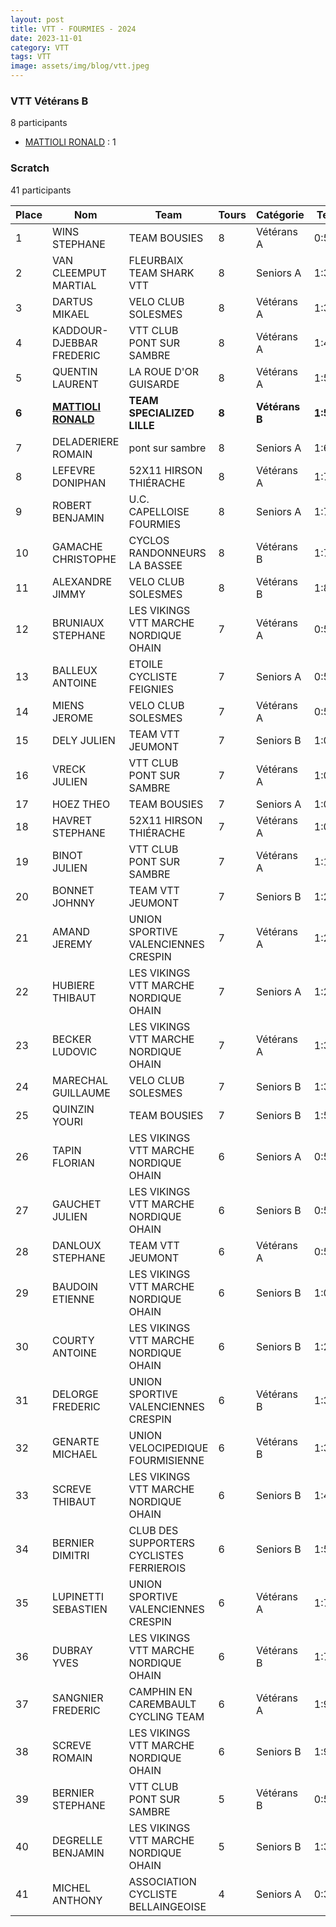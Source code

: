 ```yaml
---
layout: post
title: VTT - FOURMIES - 2024
date: 2023-11-01
category: VTT
tags: VTT
image: assets/img/blog/vtt.jpeg
---
```


### VTT Vétérans B
8 participants
- [MATTIOLI RONALD](https://teamspecializedlille.github.io/coureurs/mattiolironald) : 1

### Scratch
41 participants

| Place | Nom | Team | Tours | Catégorie | Temps |
|---|---|---|---|---|---|
| 1 | WINS STEPHANE | TEAM BOUSIES | 8 | Vétérans A | 0:59:19 | 
| 2 | VAN CLEEMPUT MARTIAL | FLEURBAIX TEAM SHARK VTT | 8 | Seniors A | 1:3:18 | 
| 3 | DARTUS MIKAEL | VELO CLUB SOLESMES | 8 | Vétérans A | 1:3:46 | 
| 4 | KADDOUR-DJEBBAR FREDERIC | VTT  CLUB PONT SUR SAMBRE | 8 | Vétérans A | 1:4:6 | 
| 5 | QUENTIN LAURENT | LA ROUE D'OR GUISARDE | 8 | Vétérans A | 1:5:33 | 
| **6** | **[MATTIOLI RONALD](https://teamspecializedlille.github.io/coureurs/mattiolironald)** | **TEAM SPECIALIZED LILLE** | **8** | **Vétérans B** | **1:5:59** | 
| 7 | DELADERIERE ROMAIN | pont sur sambre | 8 | Seniors A | 1:6:58 | 
| 8 | LEFEVRE DONIPHAN | 52X11 HIRSON THIÉRACHE | 8 | Vétérans A | 1:7:32 | 
| 9 | ROBERT BENJAMIN | U.C. CAPELLOISE FOURMIES | 8 | Seniors A | 1:7:37 | 
| 10 | GAMACHE CHRISTOPHE | CYCLOS RANDONNEURS LA BASSEE | 8 | Vétérans B | 1:7:47 | 
| 11 | ALEXANDRE JIMMY | VELO CLUB SOLESMES | 8 | Vétérans B | 1:8:47 | 
| 12 | BRUNIAUX STEPHANE | LES VIKINGS VTT MARCHE NORDIQUE OHAIN | 7 | Vétérans A | 0:59:31 | 
| 13 | BALLEUX ANTOINE | ETOILE CYCLISTE FEIGNIES | 7 | Seniors A | 0:59:35 | 
| 14 | MIENS JEROME | VELO CLUB SOLESMES | 7 | Vétérans A | 0:59:52 | 
| 15 | DELY JULIEN | TEAM VTT JEUMONT | 7 | Seniors B | 1:0:16 | 
| 16 | VRECK JULIEN | VTT  CLUB PONT SUR SAMBRE | 7 | Vétérans A | 1:0:18 | 
| 17 | HOEZ THEO | TEAM BOUSIES | 7 | Seniors A | 1:0:29 | 
| 18 | HAVRET STEPHANE | 52X11 HIRSON THIÉRACHE | 7 | Vétérans A | 1:0:37 | 
| 19 | BINOT JULIEN | VTT  CLUB PONT SUR SAMBRE | 7 | Vétérans A | 1:1:34 | 
| 20 | BONNET JOHNNY | TEAM VTT JEUMONT | 7 | Seniors B | 1:2:27 | 
| 21 | AMAND JEREMY | UNION SPORTIVE VALENCIENNES CRESPIN | 7 | Vétérans A | 1:2:35 | 
| 22 | HUBIERE THIBAUT | LES VIKINGS VTT MARCHE NORDIQUE OHAIN | 7 | Seniors A | 1:2:55 | 
| 23 | BECKER LUDOVIC | LES VIKINGS VTT MARCHE NORDIQUE OHAIN | 7 | Vétérans A | 1:3:5 | 
| 24 | MARECHAL GUILLAUME | VELO CLUB SOLESMES | 7 | Seniors B | 1:3:16 | 
| 25 | QUINZIN YOURI | TEAM BOUSIES | 7 | Seniors B | 1:5:14 | 
| 26 | TAPIN FLORIAN | LES VIKINGS VTT MARCHE NORDIQUE OHAIN | 6 | Seniors A | 0:59:7 | 
| 27 | GAUCHET JULIEN | LES VIKINGS VTT MARCHE NORDIQUE OHAIN | 6 | Seniors B | 0:59:16 | 
| 28 | DANLOUX STEPHANE | TEAM VTT JEUMONT | 6 | Vétérans A | 0:59:25 | 
| 29 | BAUDOIN ETIENNE | LES VIKINGS VTT MARCHE NORDIQUE OHAIN | 6 | Seniors B | 1:0:8 | 
| 30 | COURTY ANTOINE | LES VIKINGS VTT MARCHE NORDIQUE OHAIN | 6 | Seniors B | 1:2:0 | 
| 31 | DELORGE FREDERIC | UNION SPORTIVE VALENCIENNES CRESPIN | 6 | Vétérans B | 1:3:36 | 
| 32 | GENARTE MICHAEL | UNION VELOCIPEDIQUE FOURMISIENNE | 6 | Vétérans B | 1:3:59 | 
| 33 | SCREVE THIBAUT | LES VIKINGS VTT MARCHE NORDIQUE OHAIN | 6 | Seniors B | 1:4:5 | 
| 34 | BERNIER DIMITRI | CLUB DES SUPPORTERS CYCLISTES FERRIEROIS | 6 | Seniors B | 1:5:28 | 
| 35 | LUPINETTI SEBASTIEN | UNION SPORTIVE VALENCIENNES CRESPIN | 6 | Vétérans A | 1:7:40 | 
| 36 | DUBRAY YVES | LES VIKINGS VTT MARCHE NORDIQUE OHAIN | 6 | Vétérans B | 1:7:47 | 
| 37 | SANGNIER FREDERIC | CAMPHIN EN CAREMBAULT CYCLING TEAM | 6 | Vétérans A | 1:9:25 | 
| 38 | SCREVE ROMAIN | LES VIKINGS VTT MARCHE NORDIQUE OHAIN | 6 | Seniors B | 1:9:40 | 
| 39 | BERNIER STEPHANE | VTT  CLUB PONT SUR SAMBRE | 5 | Vétérans B | 0:59:24 | 
| 40 | DEGRELLE BENJAMIN | LES VIKINGS VTT MARCHE NORDIQUE OHAIN | 5 | Seniors B | 1:3:0 | 
| 41 | MICHEL ANTHONY | ASSOCIATION CYCLISTE BELLAINGEOISE | 4 | Seniors A | 0:32:56 | 
